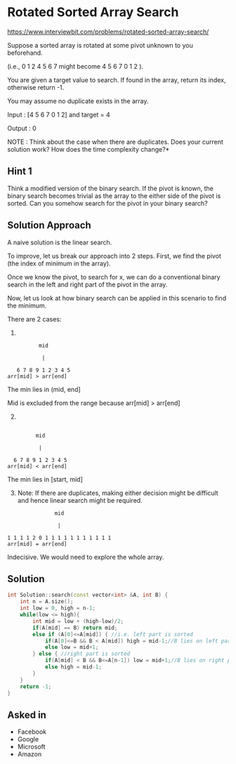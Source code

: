 # Rotated Sorted Array Search

https://www.interviewbit.com/problems/rotated-sorted-array-search/

Suppose a sorted array is rotated at some pivot unknown to you beforehand.

(i.e., 0 1 2 4 5 6 7  might become 4 5 6 7 0 1 2 ).

You are given a target value to search. If found in the array, return its index, otherwise return -1.

You may assume no duplicate exists in the array.

Input : [4 5 6 7 0 1 2] and target = 4

Output : 0

NOTE : Think about the case when there are duplicates. Does your current solution work? How does the time complexity change?*

## Hint 1

Think a modified version of the binary search. 
If the pivot is known, the binary search becomes trivial as the array to the either side of the pivot is sorted. 
Can you somehow search for the pivot in your binary search?

## Solution Approach

A naive solution is the linear search.

To improve, let us break our approach into 2 steps. First, we find the pivot (the index of minimum in the array).

Once we know the pivot, to search for x, we can do a conventional binary search in the left and right part of the pivot in the array.

Now, let us look at how binary search can be applied in this scenario to find the minimum.

There are 2 cases:

1)

```
          mid
   
           |
    
   6 7 8 9 1 2 3 4 5  
arr[mid] > arr[end]
```
The min lies in (mid, end]

Mid is excluded from the range because arr[mid] > arr[end]

2)
```
        
         mid
         
          | 
          
  6 7 8 9 1 2 3 4 5
arr[mid] < arr[end]
```
The min lies in [start, mid]

3) Note: If there are duplicates, making either decision might be difficult and hence linear search might be required.
```
               mid
               
                |
                
1 1 1 1 2 0 1 1 1 1 1 1 1 1 1 1 1 
arr[mid] = arr[end]
```
Indecisive. We would need to explore the whole array.


## Solution
```cpp
int Solution::search(const vector<int> &A, int B) {
    int n = A.size();
    int low = 0, high = n-1;
    while(low <= high){
        int mid = low + (high-low)/2;
        if(A[mid] == B) return mid;
        else if (A[0]<=A[mid]) { //i.e. left part is sorted
            if(A[0]<=B && B < A[mid]) high = mid-1;//B lies on left part
            else low = mid+1;
        } else { //right part is sorted
            if(A[mid] < B && B<=A[n-1]) low = mid+1;//B lies on right part
            else high = mid-1;
        }
    }
    return -1;
}
```

## Asked in
* Facebook
* Google
* Microsoft
* Amazon


